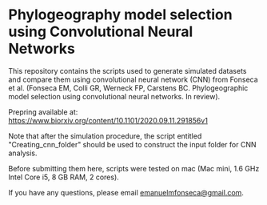 # Phylogeography model selection using Convolutional Neural Networks

This repository contains the scripts used to generate simulated datasets and compare them using convolutional neural network (CNN) from Fonseca et al. (Fonseca EM, Colli GR, Werneck FP, Carstens BC. Phylogeographic model selection using convolutional neural networks. In review).

Prepring available at: https://www.biorxiv.org/content/10.1101/2020.09.11.291856v1

Note that after the simulation procedure, the script entitled "Creating_cnn_folder" should be used to construct the input folder for CNN analysis.  

Before submitting them here, scripts were tested on mac (Mac mini, 1.6 GHz Intel Core i5, 8 GB RAM, 2 cores).

If you have any questions, please email emanuelmfonseca@gmail.com.


